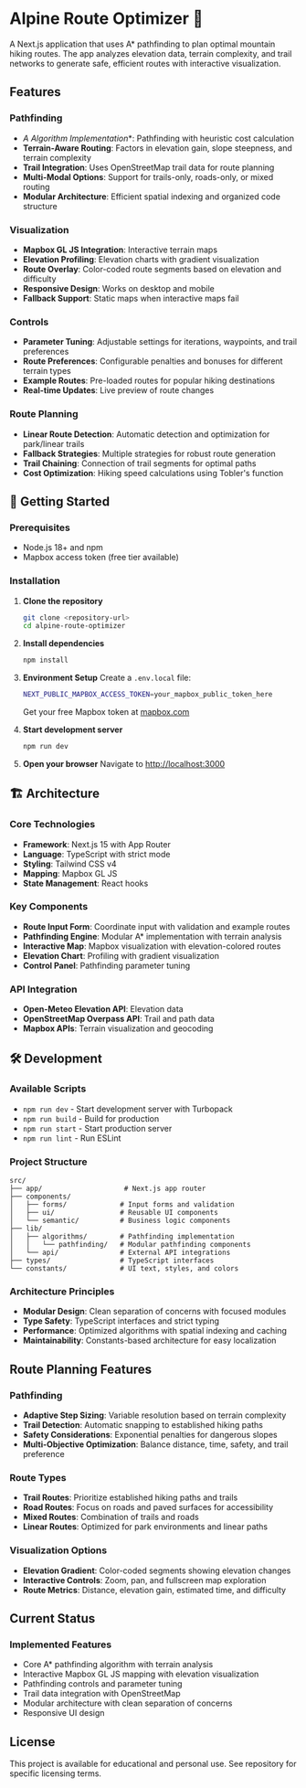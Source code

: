 # Alpine Route Optimizer 🗻

A Next.js application that uses A* pathfinding to plan optimal mountain hiking routes. The app analyzes elevation data, terrain complexity, and trail networks to generate safe, efficient routes with interactive visualization.

## Features

### Pathfinding
- **A* Algorithm Implementation**: Pathfinding with heuristic cost calculation
- **Terrain-Aware Routing**: Factors in elevation gain, slope steepness, and terrain complexity
- **Trail Integration**: Uses OpenStreetMap trail data for route planning
- **Multi-Modal Options**: Support for trails-only, roads-only, or mixed routing
- **Modular Architecture**: Efficient spatial indexing and organized code structure

### Visualization
- **Mapbox GL JS Integration**: Interactive terrain maps
- **Elevation Profiling**: Elevation charts with gradient visualization
- **Route Overlay**: Color-coded route segments based on elevation and difficulty
- **Responsive Design**: Works on desktop and mobile
- **Fallback Support**: Static maps when interactive maps fail

### Controls
- **Parameter Tuning**: Adjustable settings for iterations, waypoints, and trail preferences
- **Route Preferences**: Configurable penalties and bonuses for different terrain types
- **Example Routes**: Pre-loaded routes for popular hiking destinations
- **Real-time Updates**: Live preview of route changes

### Route Planning
- **Linear Route Detection**: Automatic detection and optimization for park/linear trails
- **Fallback Strategies**: Multiple strategies for robust route generation
- **Trail Chaining**: Connection of trail segments for optimal paths
- **Cost Optimization**: Hiking speed calculations using Tobler's function

## 🚀 Getting Started

### Prerequisites
- Node.js 18+ and npm
- Mapbox access token (free tier available)

### Installation

1. **Clone the repository**
   ```bash
   git clone <repository-url>
   cd alpine-route-optimizer
   ```

2. **Install dependencies**
   ```bash
   npm install
   ```

3. **Environment Setup**
   Create a `.env.local` file:
   ```bash
   NEXT_PUBLIC_MAPBOX_ACCESS_TOKEN=your_mapbox_public_token_here
   ```
   Get your free Mapbox token at [mapbox.com](https://www.mapbox.com/)

4. **Start development server**
   ```bash
   npm run dev
   ```

5. **Open your browser**
   Navigate to [http://localhost:3000](http://localhost:3000)

## 🏗️ Architecture

### Core Technologies
- **Framework**: Next.js 15 with App Router
- **Language**: TypeScript with strict mode
- **Styling**: Tailwind CSS v4
- **Mapping**: Mapbox GL JS
- **State Management**: React hooks

### Key Components
- **Route Input Form**: Coordinate input with validation and example routes
- **Pathfinding Engine**: Modular A* implementation with terrain analysis
- **Interactive Map**: Mapbox visualization with elevation-colored routes  
- **Elevation Chart**: Profiling with gradient visualization
- **Control Panel**: Pathfinding parameter tuning

### API Integration
- **Open-Meteo Elevation API**: Elevation data
- **OpenStreetMap Overpass API**: Trail and path data
- **Mapbox APIs**: Terrain visualization and geocoding

## 🛠️ Development

### Available Scripts
- `npm run dev` - Start development server with Turbopack
- `npm run build` - Build for production
- `npm run start` - Start production server  
- `npm run lint` - Run ESLint

### Project Structure
```
src/
├── app/                    # Next.js app router
├── components/            
│   ├── forms/             # Input forms and validation
│   ├── ui/                # Reusable UI components
│   └── semantic/          # Business logic components
├── lib/
│   ├── algorithms/        # Pathfinding implementation
│   │   └── pathfinding/   # Modular pathfinding components
│   └── api/               # External API integrations
├── types/                 # TypeScript interfaces
└── constants/             # UI text, styles, and colors
```

### Architecture Principles
- **Modular Design**: Clean separation of concerns with focused modules
- **Type Safety**: TypeScript interfaces and strict typing
- **Performance**: Optimized algorithms with spatial indexing and caching
- **Maintainability**: Constants-based architecture for easy localization

## Route Planning Features

### Pathfinding
- **Adaptive Step Sizing**: Variable resolution based on terrain complexity
- **Trail Detection**: Automatic snapping to established hiking paths
- **Safety Considerations**: Exponential penalties for dangerous slopes
- **Multi-Objective Optimization**: Balance distance, time, safety, and trail preference

### Route Types
- **Trail Routes**: Prioritize established hiking paths and trails
- **Road Routes**: Focus on roads and paved surfaces for accessibility
- **Mixed Routes**: Combination of trails and roads
- **Linear Routes**: Optimized for park environments and linear paths

### Visualization Options
- **Elevation Gradient**: Color-coded segments showing elevation changes
- **Interactive Controls**: Zoom, pan, and fullscreen map exploration
- **Route Metrics**: Distance, elevation gain, estimated time, and difficulty

## Current Status

### Implemented Features
- Core A* pathfinding algorithm with terrain analysis
- Interactive Mapbox GL JS mapping with elevation visualization
- Pathfinding controls and parameter tuning
- Trail data integration with OpenStreetMap
- Modular architecture with clean separation of concerns
- Responsive UI design

## License

This project is available for educational and personal use. See repository for specific licensing terms.